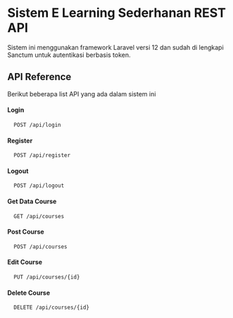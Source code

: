 # Sistem E Learning Sederhanan REST API

Sistem ini menggunakan framework Laravel versi 12 dan sudah di lengkapi Sanctum untuk autentikasi berbasis token.

## API Reference

Berikut beberapa list API yang ada dalam sistem ini

#### Login

```http
  POST /api/login
```

#### Register

```http
  POST /api/register
```

#### Logout

```http
  POST /api/logout
```

#### Get Data Course

```http
  GET /api/courses
```

#### Post Course

```http
  POST /api/courses
```

#### Edit Course

```http
  PUT /api/courses/{id}
```

#### Delete Course

```http
  DELETE /api/courses/{id}
```
